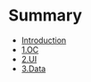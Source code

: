 # Summary

* [Introduction](README.md)
* [1.OC](1oc.md)
* [2.UI](2ui.md)
* [3.Data](3.Data/3.1XML解析.md)

